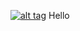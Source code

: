 [![alt tag](https://travis-ci.org/andreymazuro/watchlist-server.svg?branch=master)](https://travis-ci.org/andreymazuro/watchlist-server)
Hello
